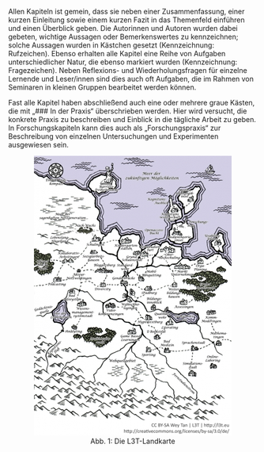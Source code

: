 Allen Kapiteln ist gemein, dass sie neben einer Zusammenfassung, einer kurzen Einleitung sowie einem kurzen Fazit in das Themenfeld einführen und einen Überblick geben. Die Autorinnen und Autoren wurden dabei gebeten, wichtige Aussagen oder Bemerkenswertes zu kennzeichnen; solche Aussagen wurden in Kästchen gesetzt (Kennzeichnung: Rufzeichen). Ebenso erhalten alle Kapitel eine Reihe von Aufgaben unterschiedlicher Natur, die ebenso markiert wurden (Kennzeichnung: Fragezeichen). Neben Reflexions- und Wiederholungsfragen für einzelne Lernende und Leser/innen sind dies auch oft Aufgaben, die im Rahmen von Seminaren in kleinen Gruppen bearbeitet werden können.

Fast alle Kapitel haben abschließend auch eine oder mehrere graue Kästen, die mit „### In der Praxis“ überschrieben werden. Hier wird versucht, die konkrete Praxis zu beschreiben und Einblick in die tägliche Arbeit zu geben. In Forschungskapiteln kann dies auch als „Forschungspraxis“ zur Beschreibung von einzelnen Untersuchungen und Experimenten ausgewiesen sein.

<center><figure>
  <img src="img/1_Die_L3TLandkarte.jpg" alt="Abb. 1: Die L3T-Landkarte">
  <figcaption>Abb. 1: Die L3T-Landkarte</figcaption>
</figure></center>


